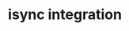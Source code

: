 ---
title: "isync integration"
titleList: isync
summary: "iSync is the comprehensive ERP & PLM software solution designed specifically for the apparel industry."
type: platform
image: "/uploads/logo-platform-isync.png"
imageAlt: isync logo
weight: 13
tags: ["erp"]
---